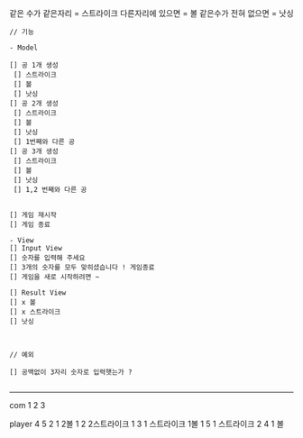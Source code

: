 

같은 수가 같은자리 = 스트라이크
다른자리에 있으면 = 볼
같은수가 전혀 없으면 = 낫싱

````
// 기능

- Model 

[] 공 1개 생성
 [] 스트라이크
 [] 볼
 [] 낫싱
[] 공 2개 생성
 [] 스트라이크 
 [] 볼
 [] 낫싱 
 [] 1번째와 다른 공
[] 공 3개 생성
 [] 스트라이크
 [] 볼
 [] 낫싱
 [] 1,2 번째와 다른 공


[] 게임 재시작
[] 게임 종료

- View
[] Input View
[] 숫자를 입력해 주세요
[] 3개의 숫자를 모두 맞히셨습니다 ! 게임종료
[] 게임을 새로 시작하려면 ~ 

[] Result View 
[] x 볼 
[] x 스트라이크
[] 낫싱



// 예외

[] 공백없이 3자리 숫자로 입력햇는가 ?
 
````

---------- 
com 1 2 3

player  4 5
        2 1 2볼
        1 2 2스트라이크
        1 3 1 스트라이크 1볼
        1 5 1 스트라이크
        2 4 1 볼

        